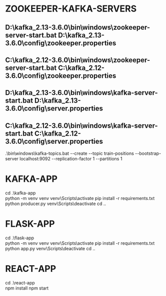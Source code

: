 # ZOOKEEPER-KAFKA-SERVERS
D:\kafka_2.13-3.6.0\bin\windows\zookeeper-server-start.bat D:\kafka_2.13-3.6.0\config\zookeeper.properties
-----
C:\kafka_2.12-3.6.0\bin\windows\zookeeper-server-start.bat C:\kafka_2.12-3.6.0\config\zookeeper.properties
-----
D:\kafka_2.13-3.6.0\bin\windows\kafka-server-start.bat  D:\kafka_2.13-3.6.0\config\server.properties
-----
C:\kafka_2.12-3.6.0\bin\windows\kafka-server-start.bat  C:\kafka_2.12-3.6.0\config\server.properties
-----

.\bin\windows\kafka-topics.bat --create --topic train-positions --bootstrap-server localhost:9092 --replication-factor 1 --partitions 1

# KAFKA-APP
cd .\kafka-app\
python -m venv venv
venv\Scripts\activate
pip install -r requirements.txt
python producer.py
venv\Scripts\deactivate
cd ..

# FLASK-APP
cd .\flask-app\
python -m venv venv
venv\Scripts\activate
pip install -r requirements.txt
python app.py
venv\Scripts\deactivate
cd ..

# REACT-APP
cd .\react-app\
npm install
npm start